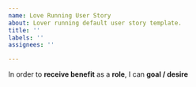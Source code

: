 ```yaml
---
name: Love Running User Story
about: Lover running default user story template.
title: ''
labels: ''
assignees: ''

---
```


In order to **receive benefit** as a **role**, I can **goal / desire**
